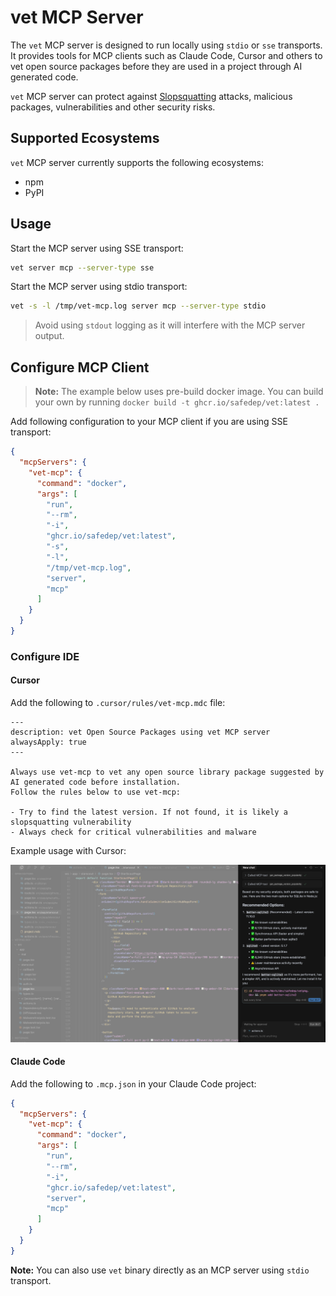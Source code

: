 # vet MCP Server

The `vet` MCP server is designed to run locally using `stdio` or `sse` transports.
It provides tools for MCP clients such as Claude Code, Cursor and others to vet
open source packages before they are used in a project through AI generated code.

`vet` MCP server can protect against [Slopsquatting](https://en.wikipedia.org/wiki/Slopsquatting) attacks, malicious packages,
vulnerabilities and other security risks.

## Supported Ecosystems

`vet` MCP server currently supports the following ecosystems:

- npm
- PyPI

## Usage

Start the MCP server using SSE transport:

```bash
vet server mcp --server-type sse
```

Start the MCP server using stdio transport:

```bash
vet -s -l /tmp/vet-mcp.log server mcp --server-type stdio
```

> Avoid using `stdout` logging as it will interfere with the MCP server output.

## Configure MCP Client

> **Note:** The example below uses pre-build docker image. You can build your own by running
> `docker build -t ghcr.io/safedep/vet:latest .`

Add following configuration to your MCP client if you are using SSE transport:

```json
{
  "mcpServers": {
    "vet-mcp": {
      "command": "docker",
      "args": [
        "run",
        "--rm",
        "-i",
        "ghcr.io/safedep/vet:latest",
        "-s",
        "-l",
        "/tmp/vet-mcp.log",
        "server",
        "mcp"
      ]
    }
  }
}
```

### Configure IDE

#### Cursor

Add the following to `.cursor/rules/vet-mcp.mdc` file:

```
---
description: vet Open Source Packages using vet MCP server
alwaysApply: true
---

Always use vet-mcp to vet any open source library package suggested by AI generated code before installation.
Follow the rules below to use vet-mcp:

- Try to find the latest version. If not found, it is likely a slopsquatting vulnerability
- Always check for critical vulnerabilities and malware
```

Example usage with Cursor:

![Cursor vet-mcp example](./assets/vet-mcp-cursor.png)

#### Claude Code

Add the following to `.mcp.json` in your Claude Code project:

```json
{
  "mcpServers": {
    "vet-mcp": {
      "command": "docker",
      "args": [
        "run",  
        "--rm",
        "-i",
        "ghcr.io/safedep/vet:latest",
        "server",
        "mcp"
      ]
    }
  }
}
```

**Note:** You can also use `vet` binary directly as an MCP server using `stdio` transport.